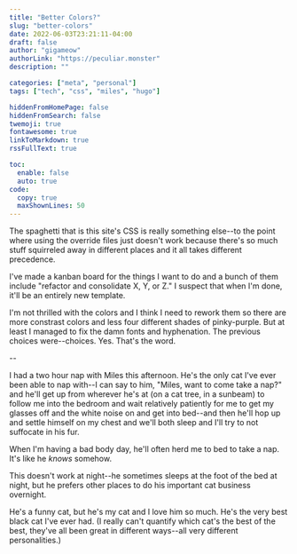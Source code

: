 ```yaml
---
title: "Better Colors?"
slug: "better-colors"
date: 2022-06-03T23:21:11-04:00
draft: false
author: "gigameow"
authorLink: "https://peculiar.monster"
description: ""

categories: ["meta", "personal"]
tags: ["tech", "css", "miles", "hugo"]

hiddenFromHomePage: false
hiddenFromSearch: false
twemoji: true
fontawesome: true
linkToMarkdown: true
rssFullText: true

toc:
  enable: false
  auto: true
code:
  copy: true
  maxShownLines: 50
---
```

The spaghetti that is this site's CSS is really something else--to the point where using the override files just doesn't work because there's so much stuff squirreled away in different places and it all takes different precedence.

I've made a kanban board for the things I want to do and a bunch of them include "refactor and consolidate X, Y, or Z." I suspect that when I'm done, it'll be an entirely new template.

I'm not thrilled with the colors and I think I need to rework them so there are more constrast colors and less four different shades of pinky-purple. But at least I managed to fix the damn fonts and hyphenation. The previous choices were--choices. Yes. That's the word.

--

I had a two hour nap with Miles this afternoon. He's the only cat I've ever been able to nap with--I can say to him, "Miles, want to come take a nap?" and he'll get up from wherever he's at (on a cat tree, in a sunbeam) to follow me into the bedroom and wait relatively patiently for me to get my glasses off and the white noise on and get into bed--and then he'll hop up and settle himself on my chest and we'll both sleep and I'll try to not suffocate in his fur.

When I'm having a bad body day, he'll often herd me to bed to take a nap. It's like he *knows* somehow.

This doesn't work at night--he sometimes sleeps at the foot of the bed at night, but he prefers other places to do his important cat business overnight.

He's a funny cat, but he's my cat and I love him so much. He's the very best black cat I've ever had. (I really can't quantify which cat's the best of the best, they've all been great in different ways--all very different personalities.)
